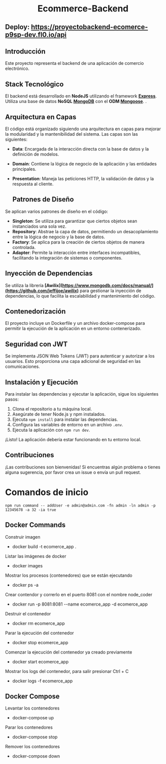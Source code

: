 # <center>Ecommerce-Backend</center>


## Deploy: https://proyectobackend-ecomerce-p9sp-dev.fl0.io/api

## Introducción
Este proyecto representa el backend de una aplicación de comercio electrónico.

## Stack Tecnológico
El backend está desarrollado en **NodeJS** utilizando el framework **[Express](https://expressjs.com/)**. Utiliza una base de datos **NoSQL [MongoDB](https://www.mongodb.com/docs/manual/)** con el **ODM [Mongoose](https://mongoosejs.com/docs/guide.html)**.
.

## Arquitectura en Capas
El código está organizado siguiendo una arquitectura en capas para mejorar la modularidad y la mantenibilidad del sistema. Las capas son las siguientes:

- **Data**: Encargada de la interacción directa con la base de datos y la definición de modelos.
- **Domain**: Contiene la lógica de negocio de la aplicación y las entidades principales.
- **Presentation**: Maneja las peticiones HTTP, la validación de datos y la respuesta al cliente.

  ## Patrones de Diseño
Se aplican varios patrones de diseño en el código:

- **Singleton**: Se utiliza para garantizar que ciertos objetos sean instanciados una sola vez.
- **Repository**: Abstrae la capa de datos, permitiendo un desacoplamiento entre la lógica de negocio y la base de datos.
- **Factory**: Se aplica para la creación de ciertos objetos de manera controlada.
- **Adapter**: Permite la interacción entre interfaces incompatibles, facilitando la integración de sistemas o componentes.

## Inyección de Dependencias
Se utiliza la librería **[Awilix](https://www.mongodb.com/docs/manual/](https://github.com/jeffijoe/awilix)** para gestionar la inyección de dependencias, lo que facilita la escalabilidad y mantenimiento del código.

## Contenedorización
El proyecto incluye un Dockerfile y un archivo docker-compose para permitir la ejecución de la aplicación en un entorno contenerizado.

## Seguridad con JWT
Se implementa JSON Web Tokens (JWT) para autenticar y autorizar a los usuarios. Esto proporciona una capa adicional de seguridad en las comunicaciones.


## Instalación y Ejecución
Para instalar las dependencias y ejecutar la aplicación, sigue los siguientes pasos:

1. Clona el repositorio a tu máquina local.
2. Asegúrate de tener Node.js y npm instalados.
3. Ejecuta `npm install` para instalar las dependencias.
4. Configura las variables de entorno en un archivo `.env`.
5. Ejecuta la aplicación con `npm run dev`.

¡Listo! La aplicación debería estar funcionando en tu entorno local.

## Contribuciones
¡Las contribuciones son bienvenidas! Si encuentras algún problema o tienes alguna sugerencia, por favor crea un issue o envía un pull request.

# Comandos de inicio

```shell
npm run command -- addUser -e admin@admin.com -fn admin -ln admin -p 12345678 -a 32 -ia true
```

## Docker Commands

Construir imagen
* docker build -t ecomerce_app .

Listar las imágenes de docker
* docker images

Mostrar los procesos (contenedores) que se están ejecutando
* docker ps -a

Crear contendor y correrlo en el puerto 8081 con el nombre node_coder
* docker run -p 8081:8081 --name ecomerce_app -d ecomerce_app

Destruir el contenedor
* docker rm ecomerce_app

Parar la ejecución del contenedor
* docker stop ecomerce_app

Comenzar la ejecución del contenedor ya creado previamente
* docker start ecomerce_app

Mostrar los logs del contenedor, para salir presionar Ctrl + C
* docker logs -f ecomerce_app

## Docker Compose

Levantar los contenedores
* docker-compose up

Parar los contenedores
* docker-compose stop

Remover los contenedores
* docker-compose down
